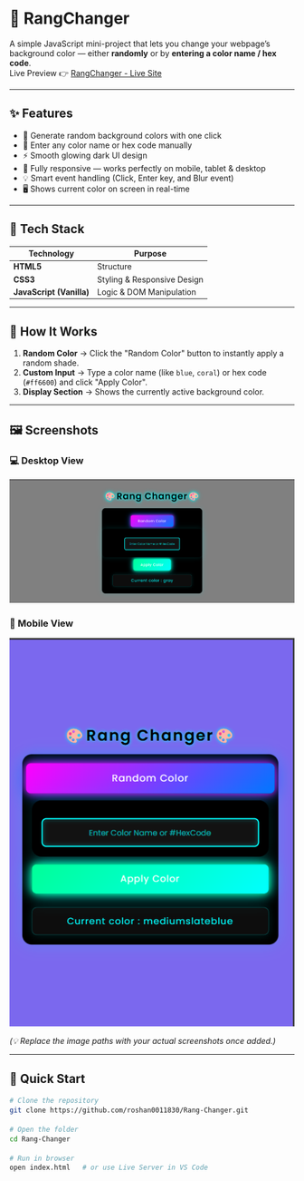 # 🎨 RangChanger  

A simple JavaScript mini-project that lets you change your webpage’s background color — either **randomly** or by **entering a color name / hex code**.  
Live Preview 👉 [RangChanger - Live Site](https://roshan0011830.github.io/rang-changer/)

---

## ✨ Features  

- 🎲 Generate random background colors with one click  
- 🎨 Enter any color name or hex code manually  
- ⚡ Smooth glowing dark UI design  
- 📱 Fully responsive — works perfectly on mobile, tablet & desktop  
- 💡 Smart event handling (Click, Enter key, and Blur event)  
- 🖥️ Shows current color on screen in real-time  

---

## 🧠 Tech Stack  

| Technology | Purpose |
|-------------|----------|
| **HTML5** | Structure |
| **CSS3** | Styling & Responsive Design |
| **JavaScript (Vanilla)** | Logic & DOM Manipulation |

---

## 🧩 How It Works  

1. **Random Color** → Click the "Random Color" button to instantly apply a random shade.  
2. **Custom Input** → Type a color name (like `blue`, `coral`) or hex code (`#ff6600`) and click "Apply Color".  
3. **Display Section** → Shows the currently active background color.  

---

## 🖼️ Screenshots  

### 💻 Desktop View  
![Desktop Screenshot](./images/desktop.png)  

### 📱 Mobile View  
![Mobile Screenshot](./images/mobile.png)  

*(💡 Replace the image paths with your actual screenshots once added.)*  

---

## 🚀 Quick Start  

```bash
# Clone the repository
git clone https://github.com/roshan0011830/Rang-Changer.git

# Open the folder
cd Rang-Changer

# Run in browser
open index.html   # or use Live Server in VS Code
